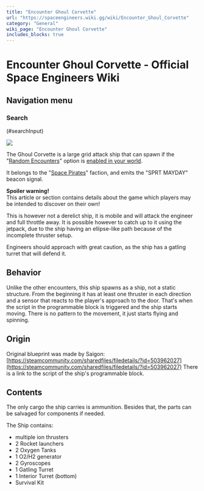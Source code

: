 ```yaml
---
title: "Encounter Ghoul Corvette"
url: "https://spaceengineers.wiki.gg/wiki/Encounter_Ghoul_Corvette"
category: "General"
wiki_page: "Encounter Ghoul Corvette"
includes_blocks: true
---
```


# Encounter Ghoul Corvette - Official Space Engineers Wiki

## Navigation menu

### Search

(#searchInput)

[![](https://spaceengineers.wiki.gg/images/thumb/Previewfile_1684887406.png/400px-Previewfile_1684887406.png?594ee3)](https://spaceengineers.wiki.gg/wiki/File:Previewfile_1684887406.png)

The Ghoul Corvette is a large grid attack ship that can spawn if the "[Random Encounters](https://spaceengineers.wiki.gg/wiki/Random_Encounters "Random Encounters")" option is [enabled in your world](https://spaceengineers.wiki.gg/wiki/World_Settings "World Settings").

It belongs to the "[Space Pirates](https://spaceengineers.wiki.gg/wiki/SPRT_Space_Pirates "SPRT Space Pirates")" faction, and emits the "SPRT MAYDAY" beacon signal.

**Spoiler warning!**  
This article or section contains details about the game which players may be intended to discover on their own!

  
This is however not a derelict ship, it is mobile and will attack the engineer and full throttle away. It is possible however to catch up to it using the jetpack, due to the ship having an ellipse-like path because of the incomplete thruster setup.

Engineers should approach with great caution, as the ship has a gatling turret that will defend it.

## Behavior

Unlike the other encounters, this ship spawns as a ship, not a static structure. From the beginning it has at least one thruster in each direction and a sensor that reacts to the player's approach to the door. That's when the script in the programmable block is triggered and the ship starts moving. There is no pattern to the movement, it just starts flying and spinning.

## Origin

Original blueprint was made by Saigon: [https://steamcommunity.com/sharedfiles/filedetails/?id=503962027](https://steamcommunity.com/sharedfiles/filedetails/?id=503962027) There is a link to the script of the ship's programmable block.

## Contents

The only cargo the ship carries is ammunition. Besides that, the parts can be salvaged for components if needed. 

The Ship contains:

*   multiple ion thrusters
*   2 Rocket launchers
*   2 Oxygen Tanks
*   1 O2/H2 generator
*   2 Gyroscopes
*   1 Gatling Turret
*   1 Interior Turret (bottom)
*   Survival Kit